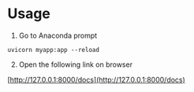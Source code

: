 # Usage

1. Go to Anaconda prompt

`uvicorn myapp:app --reload`

2. Open the following link on browser

[http://127.0.0.1:8000/docs](http://127.0.0.1:8000/docs)

